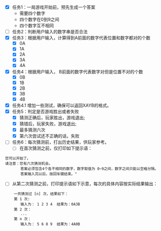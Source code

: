  - [x] 任务1：一局游戏开始前，预先生成一个答案
    * 需要四个数字
    * 四个数字在0到9之间
    * 四个数字互不相同
 - [ ] 任务2：判断用户输入的数字串是否合法
 - [x] 任务3：根据用户输入，计算得到A前面的数字代表位置和数字都对的个数
    - [x] 0A
    - [x] 1A
    - [x] 2A
    - [x] 3A
    - [x] 4A
 - [x] 任务4：根据用户输入， B前面的数字代表数字对但是位置不对的个数
    - [x] 0B
    - [x] 1B
    - [x] 2B
    - [x] 3B
    - [x] 4B 
 - [x] 任务4.1 增加一些测试，确保可以返回XAYB的格式。
 - [x] 任务5：判定是否游戏胜出或者失败
    - [x] 猜测正确后，玩家胜出，游戏退出;
    - [x] 猜错后，玩家失败，游戏退出;
    - [x] 最多猜测六次
    - [x] 第六次尝试还不正确的话，失败
 - [ ] 任务6：每次猜测前，打出历史结果，供玩家参考。
   - [ ] 在首次猜测之前，仅打印如下提示语：
```
您可以开始了。
请注意：您有六次猜测机会。
       答案必须包含4个各不相同的数字，数字取值为 0~9之间，数字之间只能以空格分隔。
       答案输入完以后，按回车键结束。"
```
   - [ ] 从第二次猜测之前，打印提示语如下示意，每次的具体内容按实际结果输出： 

```
    一共猜测过 [n] 次，结果如下：
    第 1 次: 
       输入为： 1 2 3 4  结果为：0A3B
    第 2 次：
       ...
    第 n 次：
       输入为： 5 6 8 9  结果为：4A0B 
```
